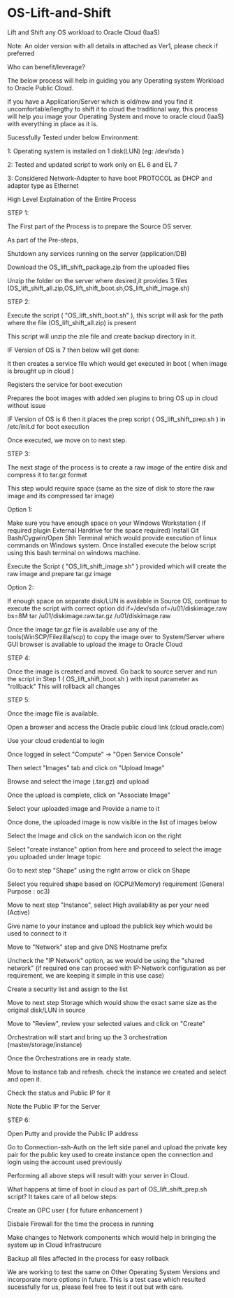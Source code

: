 # OS-Lift-and-Shift
Lift and Shift any OS workload to Oracle Cloud (IaaS)

Note: An older version with all details in attached as Ver1, please check if preferred

Who can benefit/leverage?

The below process will help in guiding you any Operating system Workload to Oracle Public Cloud.

If you have a Application/Server which is old/new and you find it uncomfortable/lengthy to shift it to cloud the traditional way, this process will help you image your Operating System and move to oracle cloud (IaaS) with everything in place as it is.

Sucessfully Tested under below Environment:

 1:  Operating system is installed on 1 disk(LUN) (eg: /dev/sda )
 
 2:  Tested and updated script to work only on EL 6 and EL 7
 
 3:  Considered Network-Adapter to have boot PROTOCOL as DHCP and adapter type as Ethernet
 

High Level Explaination of the Entire Process

STEP 1:

The First part of the Process is to prepare the Source OS server. 

As part of the Pre-steps, 

Shutdown any services running on the server (application/DB)

Download the OS_lift_shift_package.zip from the uploaded files

Unzip the folder on the server where desired,it provides 3 files (OS_lift_shift_all.zip,OS_lift_shift_boot.sh,OS_lift_shift_image.sh)


STEP 2:

Execute the script ( "OS_lift_shift_boot.sh" ), this script will ask for the path where the file (OS_lift_shift_all.zip) is present

This script will unzip the zile file and create backup directory in it.

IF Version of OS is 7 then below will get done:

 It then creates a service file which would get executed in boot ( when image is brought up in cloud )
 
 Registers the service for boot execution
 
 Prepares the boot images with added xen plugins to bring OS up in cloud without issue
 
IF Version of OS is 6 then it places the prep script ( OS_lift_shift_prep.sh ) in /etc/init.d for boot execution

Once executed, we move on to next step.
 
STEP 3:

The next stage of the process is to create a raw image of the entire disk and compress it to tar.gz format

This step would require space (same as the size of disk to store the raw image and its compressed tar image)

Option 1:

Make sure you have enough space on your Windows Workstation ( if required plugin External Hardrive for the space required)
Install Git Bash/Cygwin/Open Shh Terminal which would provide execution of linux commands on Windows system.
Once installed execute the below script using this bash terminal on windows machine.

Execute the Script ( "OS_lift_shift_image.sh" ) provided which will create the raw image and prepare tar.gz image

Option 2:

If enough space on separate disk/LUN is available in Source OS, continue to execute the script with correct option
dd if=/dev/sda of=/u01/diskimage.raw bs=8M
tar /u01/diskimage.raw.tar.gz /u01/diskimage.raw

Once the image tar.gz file is available use any of the tools(WinSCP/Filezilla/scp) to copy the image over to System/Server where GUI browser is available to upload the image to Oracle Cloud


STEP 4:

Once the image is created and moved. Go back to source server and run the script in Step 1 ( OS_lift_shift_boot.sh ) with input parameter as "rollback"
This will rollback all changes


STEP 5:

Once the image file is available.

Open a browser and access the Oracle public cloud link (cloud.oracle.com)

Use your cloud credential to login

Once logged in select "Compute" -> "Open Service Console"

Then select "Images" tab and click on "Upload Image"

Browse and select the image (<filename>.tar.gz) and upload

Once the upload is complete, click on "Associate Image"

Select your uploaded image and Provide a name to it

Once done, the uploaded image is now visible in the list of images below

Select the Image and click on the sandwich icon on the right

Select "create instance" option from here and proceed to select the image you uploaded under Image topic

Go to next step "Shape" using the right arrow or click on Shape

Select you required shape based on (OCPU/Memory) requirement (General Purpose : oc3)

Move to next step "Instance", select High availability as per your need (Active)

Give name to your instance and upload the publick key which would be used to connect to it

Move to "Network" step and give DNS Hostname prefix

Uncheck the "IP Network" option, as we would be using the "shared network" (if required one can proceed with IP-Network configuration as per requirement, we are keeping it simple in this use case)

Create a security list and assign to the list

Move to next step Storage which would show the exact same size as the original disk/LUN in source

Move to "Review", review your selected values and click on "Create"

Orchestration will start and bring up the 3 orchestration (master/storage/instance)

Once the Orchestrations are in ready state.

Move to Instance tab and refresh. check the instance we created and select and open it.

Check the status and Public IP for it

Note the Public IP for the Server

STEP 6:

Open Putty and provide the Public IP address

Go to Connection-ssh-Auth on the left side panel and upload the private key pair for the public key used to create instance
open the connection and login using the account used previously



Performing all above steps will result with your server in Cloud.

What happens at time of boot in cloud as part of OS_lift_shift_prep.sh script?
It takes care of all below steps:

Create an OPC user ( for future enhancement )

Disbale Firewall for the time the process in running

Make changes to Network components which would help in bringing the system up in Cloud Infrastrucure

Backup all files affected in the process for easy rollback



We are working to test the same on Other Operating System Versions and incorporate more options in future.
This is a test case which resulted sucessfully for us, please feel free to test it out but with care.
